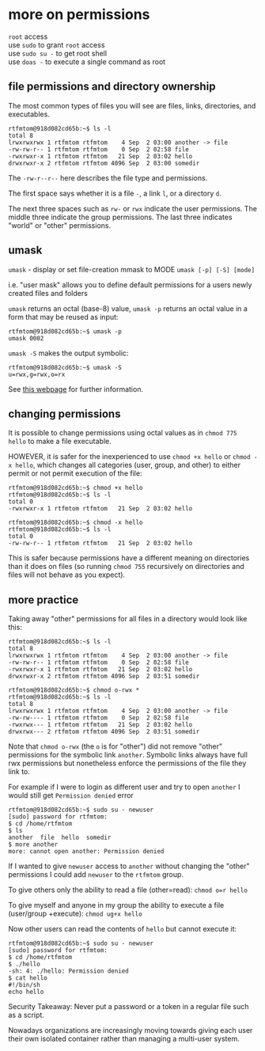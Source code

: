 # more on permissions

`root` access\
use `sudo` to grant `root` access\
use `sudo su -` to get root shell\
use `doas -` to execute a single command as root

## file permissions and directory ownership

The most common types of files you will see are files, links, directories, and executables.

```
rtfmtom@918d082cd65b:~$ ls -l
total 8
lrwxrwxrwx 1 rtfmtom rtfmtom    4 Sep  2 03:00 another -> file
-rw-rw-r-- 1 rtfmtom rtfmtom    0 Sep  2 02:58 file
-rwxrwxr-x 1 rtfmtom rtfmtom   21 Sep  2 03:02 hello
drwxrwxr-x 2 rtfmtom rtfmtom 4096 Sep  2 03:00 somedir
```

The `-rw-r--r--` here describes the file type and permissions.

The first space says whether it is a file `-`, a link `l`, or a directory `d`.

The next three spaces such as `rw-` or `rwx` indicate the user permissions. The middle three indicate the group permissions. The last three indicates "world" or "other" permissions. 

## umask
`umask` - display or set file-creation mmask to MODE
`umask [-p] [-S] [mode]`

i.e. "user mask" allows you to define default permissions for a users newly created files and folders

`umask` returns an octal (base-8) value, `umask -p` returns an octal value in a form that may be reused as input:
```
rtfmtom@918d082cd65b:~$ umask -p
umask 0002
```

`umask -S` makes the output symbolic:
```
rtfmtom@918d082cd65b:~$ umask -S
u=rwx,g=rwx,o=rx
```
See [this webpage](https://phoenixnap.com/kb/what-is-umask) for further information. 

## changing permissions

It is possible to change permissions using octal values as in `chmod 775 hello` to make a file executable.

HOWEVER, it is safer for the inexperienced to use `chmod +x hello` or `chmod -x hello`, which changes all categories (user, group, and other) to either permit or not permit execution of the file:
```
rtfmtom@918d082cd65b:~$ chmod +x hello
rtfmtom@918d082cd65b:~$ ls -l
total 0
-rwxrwxr-x 1 rtfmtom rtfmtom   21 Sep  2 03:02 hello

rtfmtom@918d082cd65b:~$ chmod -x hello
rtfmtom@918d082cd65b:~$ ls -l
total 0
-rw-rw-r-- 1 rtfmtom rtfmtom   21 Sep  2 03:02 hello
```

This is safer because permissions have a different meaning on directories than it does on files (so running `chmod 755` recursively on directories and files will not behave as you expect).

## more practice

Taking away "other" permissions for all files in a directory would look like this:
```
rtfmtom@918d082cd65b:~$ ls -l
total 8
lrwxrwxrwx 1 rtfmtom rtfmtom    4 Sep  2 03:00 another -> file
-rw-rw-r-- 1 rtfmtom rtfmtom    0 Sep  2 02:58 file
-rwxrwxr-x 1 rtfmtom rtfmtom   21 Sep  2 03:02 hello
drwxrwxr-x 2 rtfmtom rtfmtom 4096 Sep  2 03:51 somedir

rtfmtom@918d082cd65b:~$ chmod o-rwx *
rtfmtom@918d082cd65b:~$ ls -l
total 8
lrwxrwxrwx 1 rtfmtom rtfmtom    4 Sep  2 03:00 another -> file
-rw-rw---- 1 rtfmtom rtfmtom    0 Sep  2 02:58 file
-rwxrwx--- 1 rtfmtom rtfmtom   21 Sep  2 03:02 hello
drwxrwx--- 2 rtfmtom rtfmtom 4096 Sep  2 03:51 somedir
```
Note that `chmod o-rwx` (the `o` is for "other") did not remove "other" permissions for the symbolic link `another`. Symbolic links always have full rwx permissions but nonetheless enforce the permissions of the file they link to.

For example if I were to login as different user and try to open `another` I would still get `Permission denied` error
```
rtfmtom@918d082cd65b:~$ sudo su - newuser
[sudo] password for rtfmtom: 
$ cd /home/rtfmtom
$ ls
another  file  hello  somedir
$ more another
more: cannot open another: Permission denied
```
If I wanted to give `newuser` access to `another` without changing the "other" permissions I could add `newuser` to the `rtfmtom` group.

To give others only the ability to read a file (other=read): `chmod o=r hello`

To give myself and anyone in my group the ability to execute a file (user/group +execute): `chmod ug+x hello`

Now other users can read the contents of `hello` but cannot execute it:
```
rtfmtom@918d082cd65b:~$ sudo su - newuser
[sudo] password for rtfmtom: 
$ cd /home/rtfmtom
$ ./hello
-sh: 4: ./hello: Permission denied
$ cat hello
#!/bin/sh
echo hello
```
Security Takeaway: Never put a password or a token in a regular file such as a script. 

Nowadays organizations are increasingly moving towards giving each user their own isolated container rather than managing a multi-user system. 

